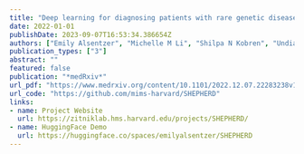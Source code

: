 ```yaml
---
title: "Deep learning for diagnosing patients with rare genetic diseases"
date: 2022-01-01
publishDate: 2023-09-07T16:53:34.386654Z
authors: ["Emily Alsentzer", "Michelle M Li", "Shilpa N Kobren", "Undiagnosed Diseases Network", "Isaac S Kohane", "Marinka Zitnik"]
publication_types: ["3"]
abstract: ""
featured: false
publication: "*medRxiv*"
url_pdf: "https://www.medrxiv.org/content/10.1101/2022.12.07.22283238v1"
url_code: "https://github.com/mims-harvard/SHEPHERD"
links: 
- name: Project Website
  url: https://zitniklab.hms.harvard.edu/projects/SHEPHERD/
- name: HuggingFace Demo
  url: https://huggingface.co/spaces/emilyalsentzer/SHEPHERD
---
```


